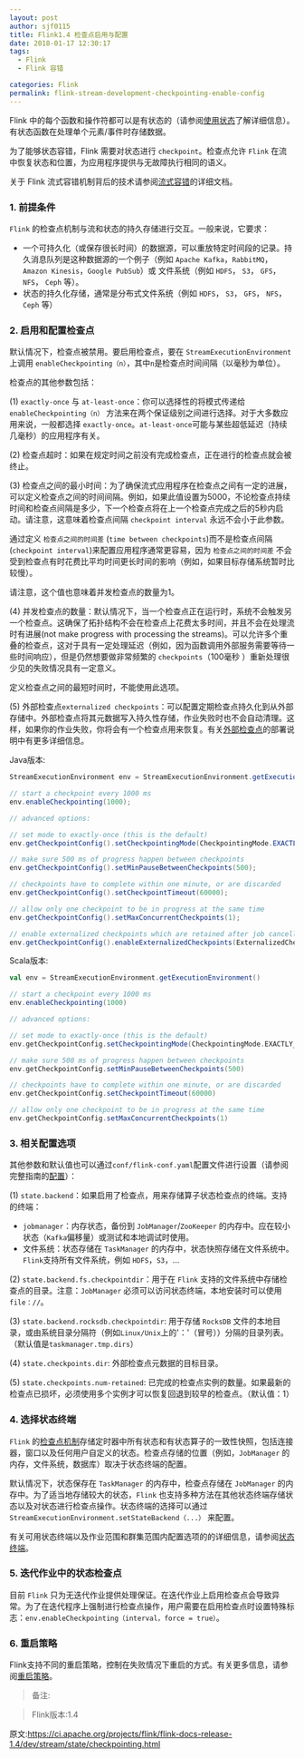 ```yaml
---
layout: post
author: sjf0115
title: Flink1.4 检查点启用与配置
date: 2018-01-17 12:30:17
tags:
  - Flink
  - Flink 容错

categories: Flink
permalink: flink-stream-development-checkpointing-enable-config
---
```


Flink 中的每个函数和操作符都可以是有状态的（请参阅[使用状态](http://smartsi.club/2018/01/16/flink-stream-working-with-state/)了解详细信息）。有状态函数在处理单个元素/事件时存储数据。

为了能够状态容错，Flink 需要对状态进行 `checkpoint`。检查点允许 `Flink` 在流中恢复状态和位置，为应用程序提供与无故障执行相同的语义。

关于 Flink 流式容错机制背后的技术请参阅[流式容错](http://smartsi.club/2018/01/24/flink-data-streaming-fault-tolerance/)的详细文档。

### 1. 前提条件

`Flink` 的检查点机制与流和状态的持久存储进行交互。一般来说，它要求：
- 一个可持久化（或保存很长时间）的数据源，可以重放特定时间段的记录。持久消息队列是这种数据源的一个例子（例如 `Apache Kafka`，`RabbitMQ`，`Amazon Kinesis`，`Google PubSub`）或 文件系统（例如 `HDFS`， `S3`， `GFS`， `NFS`， `Ceph` 等）。
- 状态的持久化存储，通常是分布式文件系统（例如 `HDFS`， `S3`， `GFS`， `NFS`， `Ceph` 等）

### 2. 启用和配置检查点

默认情况下，检查点被禁用。要启用检查点，要在 `StreamExecutionEnvironment` 上调用 `enableCheckpointing（n）`，其中`n`是检查点时间间隔（以毫秒为单位）。

检查点的其他参数包括：

(1)  `exactly-once` 与 `at-least-once`：你可以选择性的将模式传递给 `enableCheckpointing（n）` 方法来在两个保证级别之间进行选择。对于大多数应用来说，一般都选择 `exactly-once`。`at-least-once`可能与某些超低延迟（持续几毫秒）的应用程序有关。

(2) 检查点超时：如果在规定时间之前没有完成检查点，正在进行的检查点就会被终止。

(3) 检查点之间的最小时间：为了确保流式应用程序在检查点之间有一定的进展，可以定义检查点之间的时间间隔。例如，如果此值设置为5000，不论检查点持续时间和检查点间隔是多少，下一个检查点将在上一个检查点完成之后的5秒内启动。请注意，这意味着检查点间隔 `checkpoint interval` 永远不会小于此参数。

通过定义 `检查点之间的时间差` (`time between checkpoints`)而不是检查点间隔(`checkpoint interval`)来配置应用程序通常更容易，因为 `检查点之间的时间差` 不会受到检查点有时花费比平均时间更长时间的影响（例如，如果目标存储系统暂时比较慢）。

请注意，这个值也意味着并发检查点的数量为1。

(4) 并发检查点的数量：默认情况下，当一个检查点正在运行时，系统不会触发另一个检查点。这确保了拓扑结构不会在检查点上花费太多时间，并且不会在处理流时有进展(not make progress with processing the streams)。可以允许多个重叠的检查点，这对于具有一定处理延迟（例如，因为函数调用外部服务需要等待一些时间响应），但是仍然想要做非常频繁的 `checkpoints`（100毫秒 ）重新处理很少见的失败情况具有一定意义。

定义检查点之间的最短时间时，不能使用此选项。

(5) 外部检查点`externalized checkpoints`：可以配置定期检查点持久化到从外部存储中。外部检查点将其元数据写入持久性存储，作业失败时也不会自动清理。这样，如果你的作业失败，你将会有一个检查点用来恢复。有关[外部检查点](http://smartsi.club/2018/01/30/flink-stream-deployment-externalized-checkpoints/)的部署说明中有更多详细信息。

Java版本:
```Java
StreamExecutionEnvironment env = StreamExecutionEnvironment.getExecutionEnvironment();

// start a checkpoint every 1000 ms
env.enableCheckpointing(1000);

// advanced options:

// set mode to exactly-once (this is the default)
env.getCheckpointConfig().setCheckpointingMode(CheckpointingMode.EXACTLY_ONCE);

// make sure 500 ms of progress happen between checkpoints
env.getCheckpointConfig().setMinPauseBetweenCheckpoints(500);

// checkpoints have to complete within one minute, or are discarded
env.getCheckpointConfig().setCheckpointTimeout(60000);

// allow only one checkpoint to be in progress at the same time
env.getCheckpointConfig().setMaxConcurrentCheckpoints(1);

// enable externalized checkpoints which are retained after job cancellation
env.getCheckpointConfig().enableExternalizedCheckpoints(ExternalizedCheckpointCleanup.RETAIN_ON_CANCELLATION);
```
Scala版本:
```scala
val env = StreamExecutionEnvironment.getExecutionEnvironment()

// start a checkpoint every 1000 ms
env.enableCheckpointing(1000)

// advanced options:

// set mode to exactly-once (this is the default)
env.getCheckpointConfig.setCheckpointingMode(CheckpointingMode.EXACTLY_ONCE)

// make sure 500 ms of progress happen between checkpoints
env.getCheckpointConfig.setMinPauseBetweenCheckpoints(500)

// checkpoints have to complete within one minute, or are discarded
env.getCheckpointConfig.setCheckpointTimeout(60000)

// allow only one checkpoint to be in progress at the same time
env.getCheckpointConfig.setMaxConcurrentCheckpoints(1)
```

### 3. 相关配置选项

其他参数和默认值也可以通过`conf/flink-conf.yaml`配置文件进行设置（请参阅完整指南的[配置](https://ci.apache.org/projects/flink/flink-docs-release-1.4/ops/config.html)）：

(1) `state.backend`：如果启用了检查点，用来存储算子状态检查点的终端。支持的终端：
- `jobmanager`：内存状态，备份到 `JobManager`/`ZooKeeper` 的内存中。应在较小状态（`Kafka`偏移量）或测试和本地调试时使用。
- 文件系统：状态存储在 `TaskManager` 的内存中，状态快照存储在文件系统中。`Flink`支持所有文件系统，例如 `HDFS`，`S3`，...

(2) `state.backend.fs.checkpointdir`：用于在 `Flink` 支持的文件系统中存储检查点的目录。注意：`JobManager` 必须可以访问状态终端，本地安装时可以使用`file：//`。

(3) `state.backend.rocksdb.checkpointdir`: 用于存储 `RocksDB` 文件的本地目录，或由系统目录分隔符（例如`Linux/Unix`上的'：'（冒号））分隔的目录列表。（默认值是`taskmanager.tmp.dirs`）

(4) `state.checkpoints.dir`: 外部检查点元数据的目标目录。

(5) `state.checkpoints.num-retained`: 已完成的检查点实例的数量。如果最新的检查点已损坏，必须使用多个实例才可以恢复回退到较早的检查点。（默认值：1）

### 4. 选择状态终端

`Flink` 的[检查点机制](http://smartsi.club/2018/01/24/flink-data-streaming-fault-tolerance/)存储定时器中所有状态和有状态算子的一致性快照，包括连接器，窗口以及任何用户自定义的状态。检查点存储的位置（例如，`JobManager` 的内存，文件系统，数据库）取决于状态终端的配置。

默认情况下，状态保存在 `TaskManager` 的内存中，检查点存储在 `JobManager` 的内存中。为了适当地存储较大的状态，`Flink` 也支持多种方法在其他状态终端存储状态以及对状态进行检查点操作。状态终端的选择可以通过 `StreamExecutionEnvironment.setStateBackend（...）` 来配置。

有关可用状态终端以及作业范围和群集范围内配置选项的的详细信息，请参阅[状态终端](https://ci.apache.org/projects/flink/flink-docs-release-1.4/ops/state/state_backends.html)。

### 5. 迭代作业中的状态检查点

目前 `Flink` 只为无迭代作业提供处理保证。在迭代作业上启用检查点会导致异常。为了在迭代程序上强制进行检查点操作，用户需要在启用检查点时设置特殊标志：`env.enableCheckpointing（interval，force = true）`。

### 6. 重启策略

Flink支持不同的重启策略，控制在失败情况下重启的方式。有关更多信息，请参阅[重启策略](http://smartsi.club/2018/01/04/flink-restart-strategy/)。

> 备注:

> Flink版本:1.4

原文:https://ci.apache.org/projects/flink/flink-docs-release-1.4/dev/stream/state/checkpointing.html
